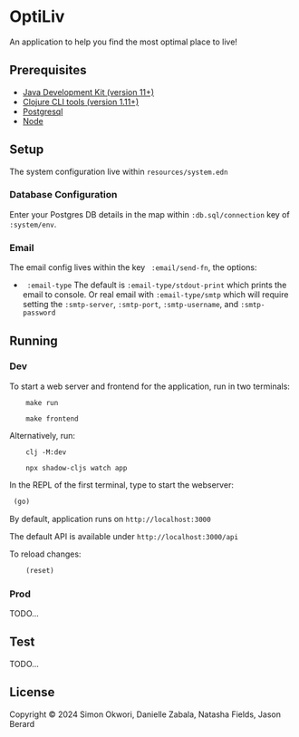 # OptiLiv

An application to help you find the most optimal place to live!
 
## Prerequisites

- [Java Development Kit (version 11+)](https://bell-sw.com/pages/downloads/)
- [Clojure CLI tools (version 1.11+)](https://clojure.org/guides/install_clojure)
- [Postgresql](https://www.postgresql.org/download)
- [Node](https://nodejs.org/en/download)

## Setup
The system configuration live within `resources/system.edn`

### Database Configuration
Enter your Postgres DB details in the map within `:db.sql/connection` key of `:system/env`.

### Email 
The email config lives within the key ` :email/send-fn`, the options:

- ` :email-type` The default is `:email-type/stdout-print` which prints the email to console. Or real email with
`:email-type/smtp` which will require setting the `:smtp-server`, `:smtp-port`, `:smtp-username`,
  and `:smtp-password`

## Running
### Dev
To start a web server and frontend for the application, run in two terminals:
```shell
    make run
```
```shell
    make frontend
```
Alternatively, run:
```shell
    clj -M:dev
```
```shell
    npx shadow-cljs watch app
```

In the REPL of the first terminal, type to start the webserver:
```clojure
 (go) 
```

By default, application runs on `http://localhost:3000`

The default API is available under `http://localhost:3000/api`

To reload changes:

```clojure
    (reset)
```

### Prod
TODO...

## Test
TODO...

## License

Copyright © 2024 Simon Okwori, Danielle Zabala, Natasha Fields, Jason Berard
